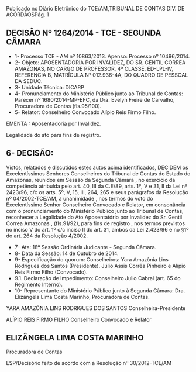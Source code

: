 Publicado  no  Diário Eletrônico do TCE/AM,TRIBUNAL DE CONTAS DIV. DE  ACÓRDÃOSPág. 1

## DECISÃO Nº 1264/2014 - TCE - SEGUNDA CÂMARA

- 1- Processo TCE - AM nº 10863/2013. Apenso: Processo nº  10496/2014.
- 2- Objeto: APOSENTADORIA POR INVALIDEZ, DO SR. GENTIL CORREA AMAZONAS, NO CARGO DE PROFESSOR, 4ª CLASSE, ED-LPL-IV, REFERENCIA B, MATRÍCULA N° 012.936-4A, DO QUADRO DE PESSOAL DA SEDUC.
- 3- Unidade Técnica: DICARP
- 4- Pronunciamento  do Ministério  Público  junto  ao Tribunal  de Contas: Parecer  nº 1680/2014-MP-EFC,  da  Dra.  Evelyn  Freire  de  Carvalho,  Procuradora  de  Contas (fls.95/100).
- 5- Relator: Conselheiro Convocado Alípio Reis Firmo Filho.

EMENTA : Aposentadoria por Invalidez.

Legalidade do ato para fins de registro.

## 6- DECISÃO:

Vistos, relatados e discutidos estes autos acima identificados, DECIDEM os Excelentíssimos Senhores Conselheiros do Tribunal de Contas do Estado do Amazonas, reunidos em Sessão da Segunda Câmara ,  no  exercício  da competência atribuída pelo art. 40, III da C.E/89, arts. 1º, V e 31, II da Lei nº 2423/96, c/c os arts. 5º, V, 15, III, 264, 265 e seus parágrafos da Resolução nº 04/2002-TCE/AM, à unanimidade , nos termos do voto do Excelentíssimo Senhor Conselheiro Convocado e Relator, em consonância com o  pronunciamento  do  Ministério  Público  junto  ao  Tribunal  de  Contas, reconhecer  a Legalidade do  Ato Aposentatório  por Invalidez  do  Sr. Gentil  Correa  Amazonas , (fls.91/92), para fins de registro , nos termos previstos no inciso V do art. 1º c/c inciso II do art. 31, ambos da Lei 2.423/96 e no §1º do art. 264 da Resolução 4/2002.

- 7- Ata: 18ª Sessão Ordinária Judicante - Segunda Câmara.
- 8- Data da Sessão: 14 de Outubro de 2014.
- 9- Especificação do quorum: Conselheiros: Yara Amazônia Lins Rodrigues dos Santos (Presidente), Júlio Assis Corrêa Pinheiro e Alípio Reis Firmo Filho (Convocado).
- 9.1. Declaração  de  Impedimento: Conselheiro  Julio  Cabral  (art.  65  do  Regimento Interno).
- 10-  Representante  do Ministério  Público  junto  à  Segunda Câmara: Dra. Elizângela Lima Costa Marinho, Procuradora de Contas.

YARA AMAZÔNIA LINS RODRIGUES DOS SANTOS Conselheira-Presidente

ALÍPIO REIS FIRMO FILHO Conselheiro Convocado e Relator

## ELIZÂNGELA LIMA COSTA MARINHO

Procuradora de Contas

ESP/Decisório feito de acordo com a Resolução nº 30/2012-TCE/AM